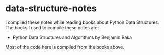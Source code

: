 # data-structure-notes

I compiled these notes while reading books about Python Data Structures. 
The books I used to compile these notes are: 
   -  Python Data Structures and Algorithms by Benjamin Baka 

Most of the code here is compiled from the books above.